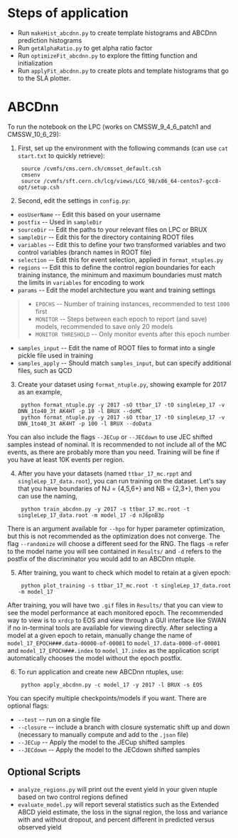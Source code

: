 # Steps of application
- Run `makeHist_abcdnn.py` to create template histograms and ABCDnn prediction histograms
- Run `getAlphaRatio.py` to get alpha ratio factor
- Run `optimizeFit_abcdnn.py` to explore the fitting function and initialization
- Run `applyFit_abcdnn.py` to create plots and template histograms that go to the SLA plotter.

# ABCDnn

To run the notebook on the LPC (works on CMSSW_9_4_6_patch1 and CMSSW_10_6_29):
1. First, set up the environment with the following commands (can use `cat start.txt` to quickly retrieve):

		source /cvmfs/cms.cern.ch/cmsset_default.csh
		cmsenv
		source /cvmfs/sft.cern.ch/lcg/views/LCG_98/x86_64-centos7-gcc8-opt/setup.csh
    
2. Second, edit the settings in `config.py`:
* `eosUserName` -- Edit this based on your username
* `postfix` -- Used in `sampleDir`
* `sourceDir` -- Edit the paths to your relevant files on LPC or BRUX
* `sampleDir` -- Edit this for the directory containing ROOT files
* `variables` -- Edit this to define your two transformed variables and two control variables (branch names in ROOT file)
* `selection` -- Edit this for event selection, applied in `format_ntuples.py`
* `regions` -- Edit this to define the control region boundaries for each training instance, the minimum and maximum boundaries must match the limits in `variables` for encoding to work
* `params` -- Edit the model architecture you want and training settings
> * `EPOCHS` -- Number of training instances, recommended to test `1000` first
> * `MONITOR` -- Steps between each epoch to report (and save) models, recommended to save only 20 models
> * `MONITOR THRESHOLD` -- Only monitor events after this epoch number
* `samples_input` -- Edit the name of ROOT files to format into a single pickle file used in training
* `samples_apply` -- Should match `samples_input`, but can specify additional files, such as QCD

3. Create your dataset using `format_ntuple.py`, showing example for 2017 as an example,

		python format_ntuple.py -y 2017 -sO ttbar_17 -tO singleLep_17 -v DNN_1to40_3t AK4HT -p 10 -l BRUX --doMC
		python format_ntuple.py -y 2017 -sO ttbar_17 -tO singleLep_17 -v DNN_1to40_3t AK4HT -p 100 -l BRUX --doData
		
You can also include the flags `--JECup` or `--JECdown` to use JEC shifted samples instead of nominal. It is recommended to not include all of the MC events, as there are probably more than you need. Training will be fine if you have at least 10K events per region. 

4. After you have your datasets (named `ttbar_17_mc.rppt` and `singleLep_17_data.root`), you can run training on the dataset. Let's say that you have boundaries of NJ = {4,5,6+} and NB = {2,3+}, then you can use the naming,

		python train_abcdnn.py -y 2017 -s ttbar_17_mc.root -t singleLep_17_data.root -m model_17 -d nJ6pnB3p 
		
There is an argument available for `--hpo` for hyper parameter optimization, but this is not recommended as the optimization does not converge. The flag `--randomize` will choose a different seed for the RNG. The flags `-m` refer to the model name you will see contained in `Results/` and `-d` refers to the postfix of the discriminator you would add to an ABCDnn ntuple.

5. After training, you want to check which model to retain at a given epoch:

		python plot_training -s ttbar_17_mc.root -t singleLep_17_data.root -m model_17
		
After training, you will have two `.gif` files in `Results/` that you can view to see the model performance at each monitored epoch. The recommended way to view is to `xrdcp` to EOS and view through a GUI interface like SWAN if no in-terminal tools are available for viewing directly. After selecting a model at a given epoch to retain, manually change the name of `model_17_EPOCH###.data-00000-of-00001` to `model_17.data-0000-of-00001` and `model_17_EPOCH###.index` to `model_17.index` as the application script automatically chooses the model without the epoch postfix. 

6. To run application and create new ABCDnn ntuples, use:

		python apply_abcdnn.py -c model_17 -y 2017 -l BRUX -s EOS 
		
You can specify multiple checkpoints/models if you want. There are optional flags:
* `--test` -- run on a single file
* `--closure` -- include a branch with closure systematic shift up and down (necessary to manually compute and add to the `.json` file)
* `--JECup` -- Apply the model to the JECup shifted samples
* `--JECdown` -- Apply the model to the JECdown shifted samples

## __Optional Scripts__
* `analyze_regions.py` will print out the event yield in your given ntuple based on two control regions defined
* `evaluate_model.py` will report several statistics such as the Extended ABCD yield estimate, the loss in the signal region, the loss and variance with and without dropout, and percent different in predicted versus observed yield
